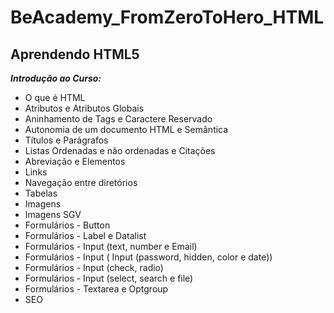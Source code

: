# BeAcademy_FromZeroToHero_HTML
## Aprendendo HTML5

*__Introdução ao Curso:__*

* O que é HTML
* Atributos e Atributos Globais
* Aninhamento de Tags e Caractere Reservado
* Autonomia de um documento HTML e Semântica
* Títulos e Parágrafos
* Listas Ordenadas e não ordenadas e Citações
* Abreviação e Elementos
* Links
* Navegação entre diretórios
* Tabelas
* Imagens
* Imagens SGV
* Formulários - Button
* Formulários - Label e Datalist
* Formulários - Input (text, number e Email)
* Formulários - Input ( Input (password, hidden, color e date))
* Formulários - Input (check, radio)
* Formulários - Input (select, search e file)
* Formulários - Textarea e Optgroup
* SEO


